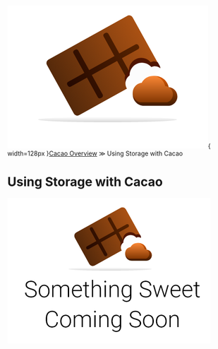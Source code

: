 ![cacao logo](images/cacao-logo.png){ width=128px }[Cacao Overview](overview.md) &gg; Using Storage with Cacao

# Using Storage with Cacao

![something sweet coming soon](images/SweetA.png)